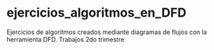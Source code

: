 # ejercicios_algoritmos_en_DFD
Ejercicios de algoritmos creados mediante diagramas de flujos con la herramienta DFD. Trabajos 2do trimestre
